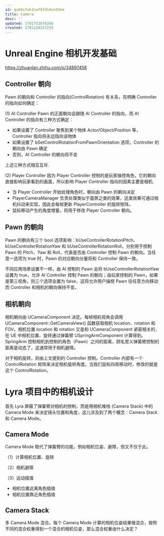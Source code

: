 ```yaml
---
id: qub0x7uk3swf97dl0vn93mm
title: Camera
desc: ''
updated: 1701753976266
created: 1701228157255
---
```


# Unreal Engine 相机开发基础

https://zhuanlan.zhihu.com/p/34897458

## Controller 朝向
Pawn 的朝向和 Controller 的指向(ControlRotation) 有关系，先明确 Controller 的指向如何确定：

(1) AI Controller
Pawn 的正面朝向会跟随 AI Controller 的指向，而 AI Controller 的指向有三种方式确定：
* 如果设置了 Controller 聚焦到某个物体 Actor/Object/Position 等，Controller 指向将永远指向该物体
* 如果设置了 bSetControlRotationFromPawnOrientation 选项，Controller 的朝向由 Pawn 确定
* 否则，AI Controller 的朝向将不变

上述三种方式相互互斥.

(2) Player Controller
因为 Player Controller 控制的是玩家操控角色，它的朝向直接影响玩家看到的画面，所以影响 Player Controller 指向的因素主要是相机.
* 当 Player Controller 开始处理角色时，朝向由 Pawn 的朝向决定
* PlayerCameraManager 负责处理类似于震屏之类的效果，这类效果可通过相机抖动来实现，因此会每帧更新 PlayerController 的旋转矩阵。
* 鼠标移动产生的角度增量，将用于修改 Player Controller 朝向。

## Pawn 的朝向
Pawn 的朝向有三个 bool 选项影响：bUseControllerRotationPitch、bUseControllerRotationYaw 和 bUseControllerRotationRoll，分别用于控制 Pawn 的 Pitch、Yaw 和 Roll，代表是否由 Controller 控制 Pawn 的朝向。当任意一选项为 true 时，Pawn 的对应朝向分量将和 Controller 保持一致。

不同应用场景设置不一样，由 AI 控制的 Pawn 会将 bUseControllerRotationYaw 设置为 true，允许 AI Controller 控制 Pawn 的朝向；由玩家控制的 Pawn，如果是第三视角，则三个选项全置为 false，这将允许用户操控 Pawn 往任意方向移动而 Controller 和相机的朝向保持不变。

## 相机朝向

相机朝向由 UCameraComponent 决定。每帧相机视角会调用 UCameraComponent::GetCameraView() 函数获取相机 location、rotation 和 FOV。相机位置 location 和 rotation 又是和 UCameraComponent 紧密相关的，在 UE 中相机位置、旋转通过弹簧臂 USpringArmComponent 计算得到。SpringArm 控制相机到控制的角色（Pawn）之间的距离，顾名思义弹簧臂控制的距离是动态了，这通常用于相机避障。

对于相机旋转，则由上文提到的 Controller 控制。Controller 内部有一个 ControlRotation 矩阵来决定相机旋转角度。当我们鼠标四周移动时，修改的就是这个 ControlRotation。

# Lyra 项目中的相机设计

首先 Lyra 屏蔽了弹簧臂对相机的控制，而是用相机堆栈 (Camera Stack) 中的 Camera Mode 来决定镜头位置和角度，这儿涉及到了两个概念：Camera Stack 和 Camera Mode。

## Camera Mode
Camera Mode 取代了弹簧臂的功能，例如相机位姿、避障，但又不仅于此。

（1）计算相机位置、旋转

（2）相机避障

（3）运动插值
* 相机位置远离角色插值
* 相机位置靠近角色插值

## Camera Stack
多 Camera Mode 混合。每个 Camera Mode 计算的相机位姿结果做混合，按照不同的混合权重得到一个混合的相机位姿，那么混合权重由什么决定？